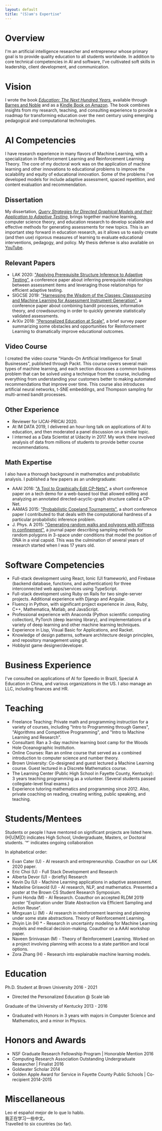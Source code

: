 ```yaml
---
layout: default
title: "(S)am's Expertise"
---
```

# Overview
I'm an artificial intelligence researcher and entrepreneur whose primary goal is to provide quality education to all students worldwide. In addition to core technical competencies in AI and software, I've cultivated soft skills in leadership, client development, and communication.

# Vision
I wrote the book [*Education: The Next Hundred Years*](https://www.barnesandnoble.com/w/education-s-am/1135136001?ean=9781078748520), available through [Barnes and Noble](https://www.barnesandnoble.com/w/education-s-am/1135136001?ean=9781078748520) and as a [Kindle Book on Amazon](https://www.amazon.com/dp/B081ZMRYJJ). The book combines insights from my research, teaching, and consulting experience to provide a roadmap for transforming education over the next century using emerging pedagogical and computational technologies.

# AI Competencies
I have research experience in many flavors of Machine Learning, with a specialization in Reinforcement Learning and Reinforcement Learning Theory. The core of my doctoral work was on the application of machine learning and other innovations to educational problems to improve the scalability and equity of educational innovation. Some of the problems I've developed models for include adaptive assessment, spaced repetition, and content evaluation and recommendation.

## Dissertation
My dissertation, [*Query Strategies for Directed Graphical Models and their Application to Adaptive Testing*](https://www.overleaf.com/read/cntdgjvmngmv), brings together machine learning, computer science theory, and education research to develop scalable and effective methods for generating assessments for new topics.  This is an important step forward in education research, as it allows us to easily create (and then use) rigorous measures of learning to evaluate educational interventions, pedagogy, and policy. My thesis defense is also available on [YouTube](https://www.youtube.com/watch?v=itGg9PVduWQ).

## Relevant Papers
* LAK 2020: ["Applying Prerequisite Structure Inference to Adaptive Testing"](/artifacts/papers/LAK_2020.pdf), a conference paper about inferring prerequisite relationships between assessment items and leveraging those relationships for efficient adaptive testing.
* SIGCSE 2019: ["Harnessing the Wisdom of the Classes: Classsourcing and Machine Learning for Assessment Instrument Generation"](/artifacts/papers/SIGCSE_2019.pdf), a conference paper about combining bandit processes, information theory, and crowdsourcing in order to quickly generate statistically validated assessments.
* ArXiv 2018: ["Personalized Education at Scale"](https://arxiv.org/pdf/1809.10025.pdf), a brief survey paper summarizing some obstacles and opportunities for Reinforcement Learning to dramatically improve educational outcomes.

## Video Course
I created the video course "Hands-On Artificial Intelligence for Small Businesses", published through Packt. This course covers several main types of machine learning, and each section discusses a common business problem that can be solved using a technique from the course, including everything from understanding your customers better to making automated recommendations that improve over time. This course also introduces artificial neural networks, t-SNE embeddings, and Thompson sampling for multi-armed bandit processes.

## Other Experience
* Reviewer for IJCAI-PRICAI 2020.
* At IM DATA 2019, I delivered an hour-long talk on applications of AI to education, and then moderated a panel discussion on a similar topic.
* I interned as a Data Scientist at Udacity in 2017. My work there involved analysis of data from millions of students to provide better course recommendations.

## Math Expertise
I also have a thorough background in mathematics and probabilistic analysis. I published a few papers as an undergraduate:
* AAAI 2016: ["A Tool to Graphically Edit CP-Nets"](/artifacts/papers/AAAI_2016.pdf), a short conference paper on a tech demo for a web-based tool that allowed editing and analyzing an annotated directed-acyclic-graph structure called a CP-Net.
* AAMAS 2015: ["Probabilistic Copeland Tournaments"](/artifacts/papers/AAMAS_2015.pdf), a short conference paper I contributed to that deals with the computational hardness of a particular probabilistic inference problem.
* J. Phys. A 2015: ["Generating random walks and polygons
with stiffness in confinement"](/artifacts/papers/JPhysA_2015.pdf), a journal paper describing sampling methods for random polygons in 3-space under conditions that model the position of DNA in a viral capsid. This was the culmination of several years of research started when I was 17 years old.

# Software Competencies
* Full-stack development using React, Ionic (UI framework), and Firebase (backend database, functions, and authentication) for three interconnected web apps/services using TypeScript.
* Full-stack development using Ruby on Rails for two single-server projects. Additional experience with Django and Angular.
* Fluency in Python, with significant project experience in Java, Ruby, C++, Mathematica, Matlab, and JavaScript.
* Professional experience with Anaconda (Python scientific computing collection), PyTorch (deep learning library), and implementations of a variety of deep learning and other machine learning techniques.
* Experience in Lisp, Visual Basic for Applications, and Racket.
* Knowledge of design patterns, software architecture design principles, and repository management using git.
* Hobbyist game designer/developer.

# Business Experience
I've consulted on applications of AI for Speedio in Brazil, Special A Education in China, and various organizations in the US. I also manage an LLC, including finances and HR.

<!--# Leadership-->

# Teaching
* Freelance Teaching: Private math and programming instruction for a variety of courses, including "Intro to Programming through Games", "Algorithms and Competitive Programming", and "Intro to Machine Learning and Research".
* Consultant: Ran a 3-day machine learning boot camp for the Woods Hole Oceanographic Institution.
* Online Courses: Ran an online course that served as a combined introduction to computer science and number theory.
* Brown University: Co-designed and guest lectured a Machine Learning course. Guest lectured in a Discrete Mathematics course.
* The Learning Center (Public High School in Fayette County, Kentucky): 3 years teaching programming as a volunteer. (Several students passed collegiate-level final exams.)
* Experience tutoring mathematics and programming since 2012. Also, private coaching on reading, creating writing, public speaking, and teaching.

# Students/Mentees
Students or people I have mentored on significant projects are listed here. (H|U|M|D) indicates High School, Undergraduate, Masters, or Doctoral students.
'*' indicates ongoing collaboration

In alphabetical order:
* Evan Cater (U) - AI research and entrepreneurship. Coauthor on our LAK 2020 paper.
* Eric Choi (U) - Full Stack Development and Research
* Alberta Devor (U) - (briefly) Research
* Kevin Du (U) - Machine Learning applications in adaptive assessment.
* Madeline Griswold (U) - AI research, NLP, and mathematics. Presented a poster at the Brown CS Student Research Symposium.
* Fumi Honda (M) - AI Research. Coauthor on accepted RLDM 2019 poster "Exploration under State Abstraction via Efficient Sampling and Action Reuse".
* Mingxuan Li (M) - AI research in reinforcement learning and planning under some state abstractions. Theory of Reinforcement Learning.
* Zhiyin Lin (H) * - Research in uncertainty modeling for Machine Learning models and medical decision-making. Coauthor on a AAAI workshop paper.
* Naveen Srinivasan (M) - Theory of Reinforcement Learning. Worked on a project involving planning with access to a state partition and local options.
* Zora Zhang (H) - Research into explainable machine learning models.

# Education
Ph.D. Student at Brown University 2016 - 2021
* Directed the Personalized Education @ Scale lab

Graduate of the University of Kentucky 2013 - 2016
* Graduated with Honors in 3 years with majors in Computer Science and Mathematics, and a minor in Physics.

# Honors and Awards
* NSF Graduate Research Fellowship Program \| Honorable Mention 2016
* Computing Research Association Outstanding Undergraduate Researcher \| Finalist 2016
* Goldwater Scholar 2014
* Golden Apple Award for Service in Fayette County Public Schools \| Co-recipient 2014-2015

# Miscellaneous
Leo el español mejor de lo que lo hablo.  
我正在学习一些中文。  
Travelled to six countries (so far).
